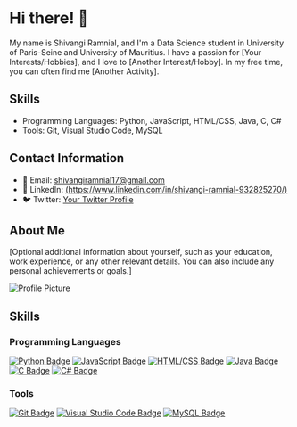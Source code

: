 # Hi there! 🌟

My name is Shivangi Ramnial, and I'm a Data Science student in University of Paris-Seine and University of Mauritius. I have a passion for [Your Interests/Hobbies], and I love to [Another Interest/Hobby]. In my free time, you can often find me [Another Activity].

## Skills

- Programming Languages: Python, JavaScript, HTML/CSS, Java, C, C#
- Tools: Git, Visual Studio Code, MySQL

## Contact Information

- 📧 Email: [shivangiramnial17@gmail.com](mailto:shivangiramnial17@gmail.com)
- 🔗 LinkedIn: [(https://www.linkedin.com/in/shivangi-ramnial-932825270/)]((https://www.linkedin.com/in/shivangi-ramnial-932825270/))
- 🐦 Twitter: [Your Twitter Profile](https://twitter.com/yourusername)

## About Me

[Optional additional information about yourself, such as your education, work experience, or any other relevant details. You can also include any personal achievements or goals.]

![Profile Picture](link_to_profile_picture)

## Skills

### Programming Languages
[![Python Badge](https://img.shields.io/badge/Python-3776AB?style=for-the-badge&logo=python&logoColor=white)](https://www.python.org/)
[![JavaScript Badge](https://img.shields.io/badge/JavaScript-F7DF1E?style=for-the-badge&logo=javascript&logoColor=black)](https://developer.mozilla.org/en-US/docs/Web/JavaScript)
[![HTML/CSS Badge](https://img.shields.io/badge/HTML%2FCSS-239120?style=for-the-badge&logo=html5&logoColor=white)](https://developer.mozilla.org/en-US/docs/Web/Guide/HTML/HTML5)
[![Java Badge](https://img.shields.io/badge/Java-007396?style=for-the-badge&logo=java&logoColor=white)](https://www.java.com/)
[![C Badge](https://img.shields.io/badge/C-00599C?style=for-the-badge&logo=c&logoColor=white)](https://en.wikipedia.org/wiki/C_(programming_language))
[![C# Badge](https://img.shields.io/badge/C%23-239120?style=for-the-badge&logo=c-sharp&logoColor=white)](https://docs.microsoft.com/en-us/dotnet/csharp/)

### Tools
[![Git Badge](https://img.shields.io/badge/Git-F05032?style=for-the-badge&logo=git&logoColor=white)](https://git-scm.com/)
[![Visual Studio Code Badge](https://img.shields.io/badge/Visual_Studio_Code-007ACC?style=for-the-badge&logo=visual-studio-code&logoColor=white)](https://code.visualstudio.com/)
[![MySQL Badge](https://img.shields.io/badge/MySQL-4479A1?style=for-the-badge&logo=mysql&logoColor=white)](https://www.mysql.com/)

